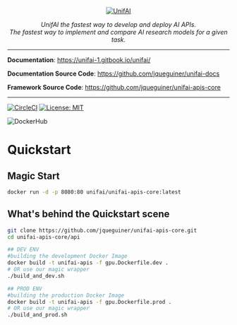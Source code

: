 <p align="center">
  <a href="https://unifai.store"><img src="https://i.ibb.co/XLgpJXc/Capture-d-e-cran-2021-10-06-a-09-10-19.png" alt="UnifAI"></a>
</p>
<p align="center">
  <em>UnifAI the fastest way to develop and deploy AI APIs.</em>
  <br/>
  <em>The fastest way to implement and compare AI research models for a given task.</em>
</p>

---

**Documentation**: <a href="https://unifai-1.gitbook.io/unifai/" target="_blank">https://unifai-1.gitbook.io/unifai/</a>

**Documentation Source Code**: <a href="https://github.com/jqueguiner/unifai-docs/" target="_blank">https://github.com/jqueguiner/unifai-docs</a>

**Framework Source Code**: <a href="https://github.com/jqueguiner/unifai-apis-core/" target="_blank">https://github.com/jqueguiner/unifai-apis-core</a>

---

[![CircleCI](https://circleci.com/gh/theunifai/unifai-apis-core/tree/main.svg?style=svg)](https://circleci.com/gh/theunifai/unifai-apis-core/tree/main)
[![License: MIT](https://img.shields.io/badge/License-MIT-yellow.svg)](https://opensource.org/licenses/MIT)

![DockerHub](https://dockeri.co/image/unifai/unifai-apis-core)

# Quickstart
## Magic Start
```sh
docker run -d -p 8080:80 unifai/unifai-apis-core:latest
```

## What's behind the Quickstart scene
```sh
git clone https://github.com/jqueguiner/unifai-apis-core.git
cd unifai-apis-core/api

## DEV ENV
#building the development Docker Image
docker build -t unifai-apis -f gpu.Dockerfile.dev .
# OR use our magic wrapper
./build_and_dev.sh

## PROD ENV
#building the production Docker Image
docker build -t unifai-apis -f gpu.Dockerfile.prod .
# OR use our magic wrapper
./build_and_prod.sh
``` 
